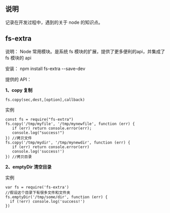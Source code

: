 ## 说明

记录在开发过程中，遇到的关于 node 的知识点。

## fs-extra

说明： Node 常用模块。是系统 fs 模块的扩展，提供了更多便利的api，并集成了 fs 模块的 api

安装： npm install fs-extra --save-dev

提供的 API：

**1、copy 复制**

```
fs.copy(sec,dest,[option],callback)
```

实例
```
const fs = require("fs-extra")
fs.copy('/tmp/myfile', '/tmp/mynewfile', function (err) {
   if (err) return console.error(err); 
   console.log("success!")
}) //拷贝文件
fs.copy('/tmp/mydir', '/tmp/mynewdir', function (err) {
   if (err) return console.error(err) 
   console.log('success!')
}) //拷贝目录
```

**2、emptyDir 清空目录**

实例
```
var fs = require('fs-extra')
//假设这个目录下有很多文件和文件夹
fs.emptyDir('/tmp/some/dir', function (err) {
  if (!err) console.log('success!')
})
```



